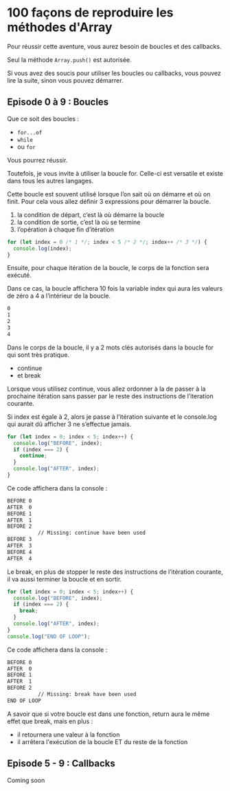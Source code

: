 # 100 façons de reproduire les méthodes d'Array

Pour réussir cette aventure, vous aurez besoin de boucles et des callbacks.

Seul la méthode `Array.push()` est autorisée.

Si vous avez des soucis pour utiliser les boucles ou callbacks, vous pouvez lire la suite, sinon vous pouvez démarrer.

## Episode 0 à 9 : Boucles

Que ce soit des boucles :

- `for...of`
- `while`
- ou `for`

Vous pourrez réussir.

Toutefois, je vous invite à utiliser la boucle for. Celle-ci est versatile et existe dans tous les autres langages.

Cette boucle est souvent utilisé lorsque l’on sait où on démarre et où on finit.
Pour cela vous allez définir 3 expressions pour démarrer la boucle.

1. la condition de départ, c’est là où démarre la boucle
2. la condition de sortie, c’est là où se termine
3. l’opération à chaque fin d’itération

```js
for (let index = 0 /* 1 */; index < 5 /* 2 */; index++ /* 3 */) {
  console.log(index);
}
```

Ensuite, pour chaque itération de la boucle, le corps de la fonction sera exécuté.

Dans ce cas, la boucle affichera 10 fois la variable index qui aura les valeurs de zéro a 4 a l’intérieur de la boucle.

```bash
0
1
2
3
4
```

Dans le corps de la boucle, il y a 2 mots clés autorisés dans la boucle for qui sont très pratique.

- continue
- et break

Lorsque vous utilisez continue, vous allez ordonner à la de passer à la prochaine itération sans passer par le reste des instructions de l’iteration courante.

Si index est égale à 2, alors je passe à l’itération suivante et le console.log qui aurait dû afficher 3 ne s’effectue jamais.

```js
for (let index = 0; index < 5; index++) {
  console.log("BEFORE", index);
  if (index === 2) {
    continue;
  }
  console.log("AFTER", index);
}
```

Ce code affichera dans la console :

```bash
BEFORE 0
AFTER  0
BEFORE 1
AFTER  1
BEFORE 2
          // Missing: continue have been used
BEFORE 3
AFTER  3
BEFORE 4
AFTER  4
```

Le break, en plus de stopper le reste des instructions de l’itération courante, il va aussi terminer la boucle et en sortir.

```js
for (let index = 0; index < 5; index++) {
  console.log("BEFORE", index);
  if (index === 2) {
    break;
  }
  console.log("AFTER", index);
}
console.log("END OF LOOP");
```

Ce code affichera dans la console :

```bash
BEFORE 0
AFTER  0
BEFORE 1
AFTER  1
BEFORE 2
          // Missing: break have been used
END OF LOOP
```

A savoir que si votre boucle est dans une fonction, return aura le même effet que break, mais en plus :

- il retournera une valeur à la fonction
- il arrêtera l'exécution de la boucle ET du reste de la fonction

## Episode 5 - 9 : Callbacks

Coming soon
